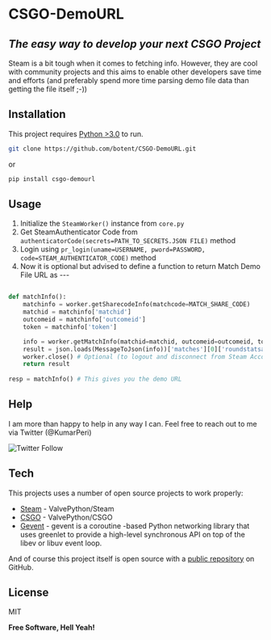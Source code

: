 # CSGO-DemoURL
## _The easy way to develop your next CSGO Project_

Steam is a bit tough when it comes to fetching info. However, they are cool with community projects and this aims to enable other developers save time and efforts (and preferably spend more time parsing demo file data than getting the file itself ;-))

## Installation

This project requires [Python >3.0](https://python.org/) to run.

```sh
git clone https://github.com/botent/CSGO-DemoURL.git
```
or
```sh
pip install csgo-demourl
```

## Usage

1. Initialize the ```SteamWorker()```  instance from ```core.py```
2. Get SteamAuthenticator Code from ```authenticatorCode(secrets=PATH_TO_SECRETS.JSON FILE)``` method
3. Login using ```pr_login(uname=USERNAME, pword=PASSWORD, code=STEAM_AUTHENTICATOR_CODE)``` method
4. Now it is optional but advised to define a function to return Match Demo File URL as ---

```Python

def matchInfo():
    matchinfo = worker.getSharecodeInfo(matchcode=MATCH_SHARE_CODE)
    matchid = matchinfo['matchid']
    outcomeid = matchinfo['outcomeid']
    token = matchinfo['token']

    info = worker.getMatchInfo(matchid=matchid, outcomeid=outcomeid, token=token)
    result = json.loads(MessageToJson(info))['matches'][0]['roundstatsall'][23]['map']
    worker.close() # Optional (to logout and disconnect from Steam Account)
    return result
    
resp = matchInfo() # This gives you the demo URL

```


## Help

I am more than happy to help in any way I can. Feel free to reach out to me via Twitter (@KumarPeri)

![Twitter Follow](https://img.shields.io/twitter/follow/KumarPeri?color=blue&logo=twitter&style=for-the-badge)

## Tech

This projects uses a number of open source projects to work properly:

- [Steam](https://github.com/ValvePython/steam) - ValvePython/Steam
- [CSGO](https://github.com/ValvePython/csgo) - ValvePython/CSGO
- [Gevent](https://github.com/gevent/gevent) - gevent is a coroutine -based Python networking library that uses greenlet to provide a high-level synchronous API on top of the libev or libuv event loop.


And of course this project itself is open source with a [public repository](https://github.com/botent/CSGO-DemoURL) on GitHub.


## License

MIT

**Free Software, Hell Yeah!**


